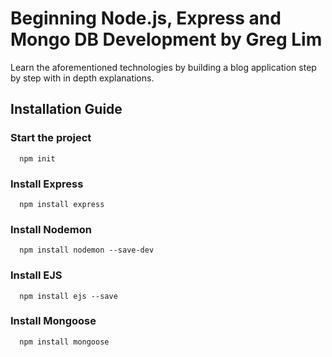# Beginning Node.js, Express and Mongo DB Development by Greg Lim

Learn the aforementioned technologies by building a blog application step by step with in depth explanations.

## Installation Guide

### Start the project

```
  npm init
```

### Install Express

```
  npm install express
```

### Install Nodemon

```
  npm install nodemon --save-dev
```

### Install EJS

```
  npm install ejs --save
```

### Install Mongoose

```
  npm install mongoose
```